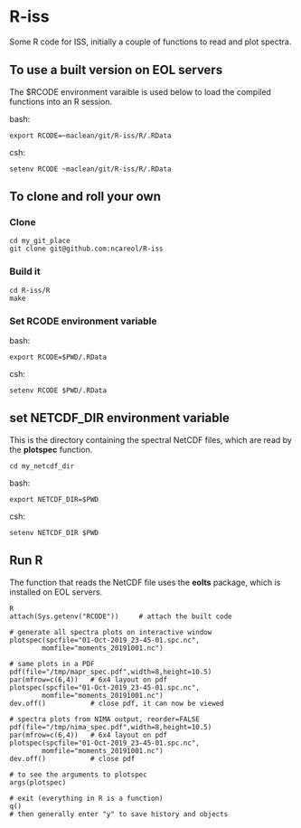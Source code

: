 # R-iss
Some R code for ISS, initially a couple of functions to read and plot spectra.

## To use a built version on EOL servers

The $RCODE environment varaible is used below to load the compiled functions into an R session.

bash:

    export RCODE=~maclean/git/R-iss/R/.RData

csh:

    setenv RCODE ~maclean/git/R-iss/R/.RData

## To clone and roll your own

### Clone

    cd my_git_place
    git clone git@github.com:ncareol/R-iss

### Build it

    cd R-iss/R
    make

### Set RCODE environment variable

bash:

    export RCODE=$PWD/.RData

csh:

    setenv RCODE $PWD/.RData
    
## set NETCDF_DIR environment variable

This is the directory containing the spectral NetCDF files, which are read by the **plotspec** function.

    cd my_netcdf_dir

bash:

    export NETCDF_DIR=$PWD

csh:

    setenv NETCDF_DIR $PWD

## Run R
The function that reads the NetCDF file uses the **eolts** package, which is installed on EOL servers.

    R
    attach(Sys.getenv("RCODE"))     # attach the built code

    # generate all spectra plots on interactive window
    plotspec(spcfile="01-Oct-2019_23-45-01.spc.nc",
            momfile="moments_20191001.nc")

    # same plots in a PDF
    pdf(file="/tmp/mapr_spec.pdf",width=8,height=10.5)
    par(mfrow=c(6,4))   # 6x4 layout on pdf
    plotspec(spcfile="01-Oct-2019_23-45-01.spc.nc",
            momfile="moments_20191001.nc")
    dev.off()           # close pdf, it can now be viewed

    # spectra plots from NIMA output, reorder=FALSE
    pdf(file="/tmp/nima_spec.pdf",width=8,height=10.5)
    par(mfrow=c(6,4))   # 6x4 layout on pdf
    plotspec(spcfile="01-Oct-2019_23-45-01.spc.nc",
            momfile="moments_20191001.nc")
    dev.off()           # close pdf

    # to see the arguments to plotspec
    args(plotspec)
    
    # exit (everything in R is a function)
    q()
    # then generally enter "y" to save history and objects
